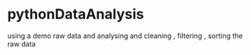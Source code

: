 # pythonDataAnalysis
 using a demo raw data and analysing and cleaning , filtering , sorting the raw data 
